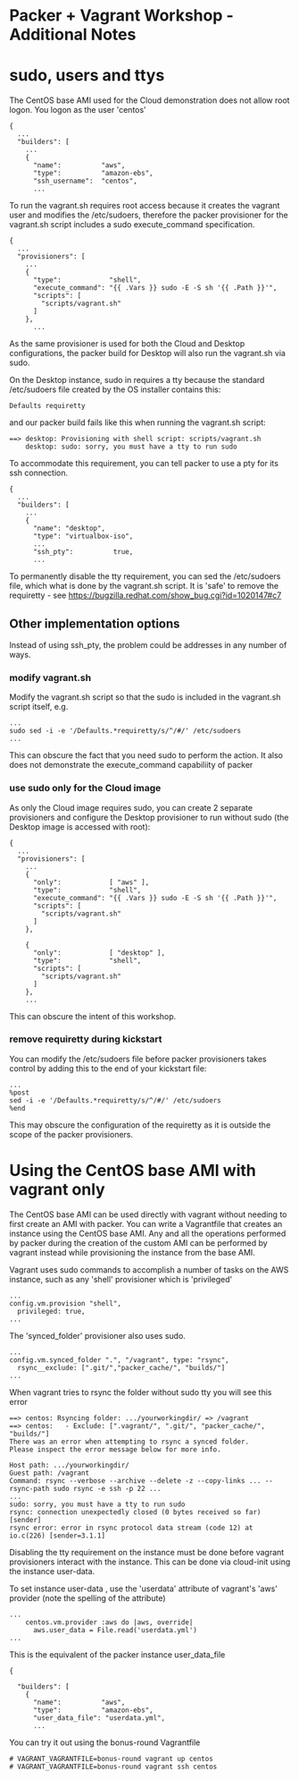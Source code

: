 Packer + Vagrant Workshop - Additional Notes
============================================

# sudo, users and ttys

The CentOS base AMI used for the Cloud demonstration does not allow root logon. You logon as the user 'centos'

```
{
  ...
  "builders": [
    ...
    {
      "name":          "aws",
      "type":          "amazon-ebs",
      "ssh_username":  "centos",
      ...
```

To run the vagrant.sh requires root access because it creates the vagrant user and modifies the /etc/sudoers, therefore the packer provisioner for the vagrant.sh script includes a sudo execute_command specification.


```
{
  ...
  "provisioners": [
    ...
    {
      "type":            "shell",
      "execute_command": "{{ .Vars }} sudo -E -S sh '{{ .Path }}'",
      "scripts": [
        "scripts/vagrant.sh"
      ]
    },
      ...
```

As the same provisioner is used for both the Cloud and Desktop configurations, the packer build for Desktop will also run the vagrant.sh via sudo.

On the Desktop instance, sudo in requires a tty because the standard /etc/sudoers file created by the OS installer contains this:

```
Defaults requiretty
```

and our packer build fails like this when running the vagrant.sh script:

```
==> desktop: Provisioning with shell script: scripts/vagrant.sh
    desktop: sudo: sorry, you must have a tty to run sudo
```

To accommodate this requirement, you can tell packer to use a pty for its ssh connection.

```
{
  ...
  "builders": [
    ...
    {
      "name": "desktop",
      "type": "virtualbox-iso",
      ...
      "ssh_pty":          true,
      ...
```

To permanently disable the tty requirement, you can sed the /etc/sudoers file, which what is done by the vagrant.sh script. It is 'safe' to remove the requiretty - see https://bugzilla.redhat.com/show_bug.cgi?id=1020147#c7

## Other implementation options
Instead of using ssh_pty, the problem could be addresses in any number of ways.

### modify vagrant.sh
Modify the vagrant.sh script so that the sudo is included in the vagrant.sh script itself, e.g.

```
...
sudo sed -i -e '/Defaults.*requiretty/s/^/#/' /etc/sudoers
...
```

This can obscure the fact that you need sudo to perform the action. It also does not demonstrate the execute_command capabiliity of packer

### use sudo only for the Cloud image
As only the Cloud image requires sudo, you can create 2 separate provisioners and configure the Desktop provisioner to run without sudo (the Desktop image is accessed with root):

```
{
  ...
  "provisioners": [
    ...
    {
      "only":            [ "aws" ],
      "type":            "shell",
      "execute_command": "{{ .Vars }} sudo -E -S sh '{{ .Path }}'",
      "scripts": [
        "scripts/vagrant.sh"
      ]
    },

    {
      "only":            [ "desktop" ],
      "type":            "shell",
      "scripts": [
        "scripts/vagrant.sh"
      ]
    },
    ...
```

This can obscure the intent of this workshop.

### remove requiretty during kickstart

You can modify the /etc/sudoers file before packer provisioners takes control by adding this to the end of your kickstart file:

```
...
%post
sed -i -e '/Defaults.*requiretty/s/^/#/' /etc/sudoers
%end
```

This may obscure the configuration of the requiretty as it is outside the scope of the packer provisioners.

# Using the CentOS base AMI with vagrant only

The CentOS base AMI can be used directly with vagrant without needing to first create an AMI with packer. You can write a Vagrantfile that creates an instance using the CentOS base AMI. Any and all the operations performed by packer during the creation of the custom AMI can be performed by vagrant instead while provisioning the instance from the base AMI.

Vagrant uses sudo commands to accomplish a number of tasks on the AWS instance, such as any 'shell' provisioner which is 'privileged'

```
...
config.vm.provision "shell",
  privileged: true,
...
```

The 'synced_folder' provisioner also uses sudo.

```
...
config.vm.synced_folder ".", "/vagrant", type: "rsync",
  rsync__exclude: [".git/","packer_cache/", "builds/"] 
...
```

When vagrant tries to rsync the folder without sudo tty you will see this error

```
==> centos: Rsyncing folder: .../yourworkingdir/ => /vagrant
==> centos:   - Exclude: [".vagrant/", ".git/", "packer_cache/", "builds/"]
There was an error when attempting to rsync a synced folder.
Please inspect the error message below for more info.

Host path: .../yourworkingdir/
Guest path: /vagrant
Command: rsync --verbose --archive --delete -z --copy-links ... --rsync-path sudo rsync -e ssh -p 22 ...
...
sudo: sorry, you must have a tty to run sudo
rsync: connection unexpectedly closed (0 bytes received so far) [sender]
rsync error: error in rsync protocol data stream (code 12) at io.c(226) [sender=3.1.1]
```

Disabling the tty requirement on the instance must be done before vagrant provisioners interact with the instance. This can be done via cloud-init using the instance user-data.

To set instance user-data , use the 'userdata' attribute of vagrant's 'aws' provider (note the spelling of the attribute)

```
...
    centos.vm.provider :aws do |aws, override|
      aws.user_data = File.read('userdata.yml')
...
```

This is the equivalent of the packer instance user_data_file

```
{

  "builders": [
    {
      "name":          "aws",
      "type":          "amazon-ebs",
      "user_data_file": "userdata.yml",
      ...
```

You can try it out using the bonus-round Vagrantfile

```
# VAGRANT_VAGRANTFILE=bonus-round vagrant up centos
# VAGRANT_VAGRANTFILE=bonus-round vagrant ssh centos
```
